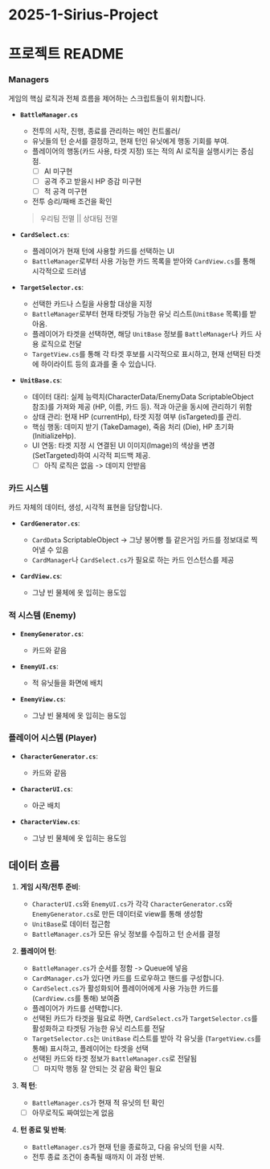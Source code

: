# 2025-1-Sirius-Project

# 프로젝트 README

### Managers

게임의 핵심 로직과 전체 흐름을 제어하는 스크립트들이 위치합니다.

*   **`BattleManager.cs`**
    *   전투의 시작, 진행, 종료를 관리하는 메인 컨트롤러/
    *   유닛들의 턴 순서를 결정하고, 현재 턴인 유닛에게 행동 기회를 부여.
    *   플레이어의 행동(카드 사용, 타겟 지정) 또는 적의 AI 로직을 실행시키는 중심점.
        - [ ] AI 미구현
        - [ ] 공격 주고 받을시 HP 증감 미구현
        - [ ] 적 공격 미구현
    *   전투 승리/패배 조건을 확인 
    > 우리팀 전멸 || 상대팀 전멸

*   **`CardSelect.cs`**:
    *   플레이어가 현재 턴에 사용할 카드를 선택하는 UI
    *   `BattleManager`로부터 사용 가능한 카드 목록을 받아와 `CardView.cs`를 통해 시각적으로 드러냄

*   **`TargetSelector.cs`**:
    *   선택한 카드나 스킬을 사용할 대상을 지정
    *   `BattleManager`로부터 현재 타겟팅 가능한 유닛 리스트(`UnitBase` 목록)를 받아옴.
    *   플레이어가 타겟을 선택하면, 해당 `UnitBase` 정보를 `BattleManager`나 카드 사용 로직으로 전달
    *   `TargetView.cs`를 통해 각 타겟 후보를 시각적으로 표시하고, 현재 선택된 타겟에 하이라이트 등의 효과를 줄 수 있습니다.

*   **`UnitBase.cs`**:
    * 데이터 대리: 실제 능력치(CharacterData/EnemyData ScriptableObject 참조)를 가져와 제공 (HP, 이름, 카드 등). 적과 아군을 동시에 관리하기 위함
    * 상태 관리: 현재 HP (currentHp), 타겟 지정 여부 (isTargeted)를 관리.
    * 핵심 행동: 데미지 받기 (TakeDamage), 죽음 처리 (Die), HP 초기화 (InitializeHp).
    * UI 연동: 타겟 지정 시 연결된 UI 이미지(Image)의 색상을 변경 (SetTargeted)하여 시각적 피드백 제공.
        - [ ] 아직 로직은 없음 -> 데미지 안받음

### 카드 시스템

카드 자체의 데이터, 생성, 시각적 표현을 담당합니다.

*   **`CardGenerator.cs`**:
    *   `CardData` ScriptableObject -> 그냥 붕어빵 틀 같은거임 카드를 정보대로 찍어낼 수 있음 
    *   `CardManager`나 `CardSelect.cs`가 필요로 하는 카드 인스턴스를 제공

*   **`CardView.cs`**:
    *   그냥 빈 물체에 옷 입히는 용도임

### 적 시스템 (Enemy)

*   **`EnemyGenerator.cs`**:
    *   카드와 같음

*   **`EnemyUI.cs`**:
    *   적 유닛들을 화면에 배치

*   **`EnemyView.cs`**:
    *   그냥 빈 물체에 옷 입히는 용도임

### 플레이어 시스템 (Player)

*   **`CharacterGenerator.cs`**:
    *   카드와 같음

*   **`CharacterUI.cs`**:
    *   아군 배치

*   **`CharacterView.cs`**:
    *   그냥 빈 물체에 옷 입히는 용도임

## 데이터 흐름

1.  **게임 시작/전투 준비**:
    *   `CharacterUI.cs`와 `EnemyUI.cs`가 각각 `CharacterGenerator.cs`와 `EnemyGenerator.cs`로 만든 데이터로 view를 통해 생성함
    *   `UnitBase`로 데이터 접근함
    *   `BattleManager.cs`가 모든 유닛 정보를 수집하고 턴 순서를 결정

2.  **플레이어 턴**:
    *   `BattleManager.cs`가 순서를 정함 -> Queue에 넣음
    *   `CardManager.cs`가 있다면 카드를 드로우하고 핸드를 구성합니다.
    *   `CardSelect.cs`가 활성화되어 플레이어에게 사용 가능한 카드를 (`CardView.cs`를 통해) 보여줌
    *   플레이어가 카드를 선택합니다.
    *   선택된 카드가 타겟을 필요로 하면, `CardSelect.cs`가 `TargetSelector.cs`를 활성화하고 타겟팅 가능한 유닛 리스트를 전달
    *   `TargetSelector.cs`는 `UnitBase` 리스트를 받아 각 유닛을 (`TargetView.cs`를 통해) 표시하고, 플레이어는 타겟을 선택
    *   선택된 카드와 타겟 정보가 `BattleManager.cs`로 전달됨
        - [ ] 마지막 행동 잘 안되는 것 같음 확인 필요

3.  **적 턴**:
    *   `BattleManager.cs`가 현재 적 유닛의 턴 확인
    - [ ] 아무로직도 짜여있는게 없음

4.  **턴 종료 및 반복**:
    *   `BattleManager.cs`가 현재 턴을 종료하고, 다음 유닛의 턴을 시작.
    *   전투 종료 조건이 충족될 때까지 이 과정 반복.
